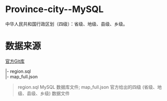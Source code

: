 # Province-city--MySQL
 
 
 中华人民共和国行政区划（四级）：省级、地级、县级、乡级。
 # 数据来源 
 
 [官方Git库](https://github.com/modood/Administrative-divisions-of-China "https://github.com/modood/Administrative-divisions-of-China")
 
 
 
 |- region.sql      
 |- map_full.json    
 
 > region.sql MySQL 数据库文件; map_full.json 官方给出的四级 (省级、地级、县级、乡级) 数据文件
 
 
  
